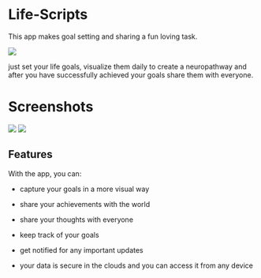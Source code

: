 # Life-Scripts

This app makes goal setting and sharing a fun loving task.

[![](https://cdn.rawgit.com/steverichey/google-play-badge-svg/master/img/en_get.svg)](https://play.google.com/store/apps/details?id=lifescript.infinity1087.android.com.google) 

just set your life goals, visualize them daily to create a neuropathway and after you have successfully achieved your goals share them with everyone.


# Screenshots 
![](https://firebasestorage.googleapis.com/v0/b/lifescript-747d7.appspot.com/o/github%2Flifescript.png?alt=media&token=d6b25bba-5f65-4192-8603-8bb86b458bd6) 
![](https://firebasestorage.googleapis.com/v0/b/lifescript-747d7.appspot.com/o/github%2Fls.png?alt=media&token=5cb6d6aa-fa43-4f92-9d46-c7c72a760a07)


## Features
With the app, you can:

- capture your goals in a more visual way

- share your achievements with the world

- share your thoughts with everyone

- keep track of your goals

- get notified for any important updates 

- your data is secure in the clouds and you can access it from any device
